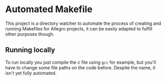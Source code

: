 # Automated Makefile

This project is a directory watcher to automate the process of creating and running Makefiles for Allegro projects, it can be easily adapted to fulfill other purposes though.

## Running locally

To run locally you just compile the c file using `gcc` for example, but you'll have to change some file paths on the code before. Despite the name, it isn't yet fully automated.
